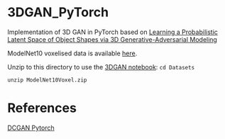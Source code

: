 # 3DGAN_PyTorch

Implementation of 3D GAN in PyTorch based on [Learning a Probabilistic Latent Space of Object Shapes via 3D Generative-Adversarial Modeling](http://3dgan.csail.mit.edu/ "3D GAN")

ModelNet10 voxelised data is available [here](../blob/main/Datasets/). 

Unzip to this directory to use the [3DGAN notebook](../blob/main/3DGAN_PyTorch.ipynb):
`cd Datasets`

`unzip ModelNet10Voxel.zip`

# References
[DCGAN Pytorch](https://pytorch.org/tutorials/beginner/dcgan_faces_tutorial.html)
